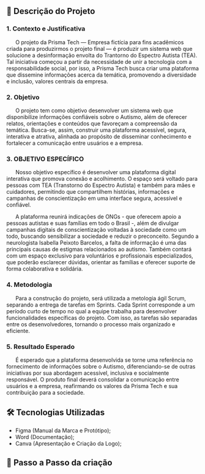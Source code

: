 ## 📌 Descrição do Projeto

### 1. Contexto e Justificativa
&nbsp;&nbsp;&nbsp;&nbsp;&nbsp; O projeto da Prisma Tech — Empresa fictícia para fins acadêmicos criada para produzirmos o projeto final — é produzir um sistema web que solucione a desinformação envolta do Trantorno do Espectro Autista (TEA). Tal iniciativa começou a partir da necessidade de unir a tecnologia com a responsabilidade social, por isso, a Prisma Tech busca criar uma plataforma que dissemine informações acerca da temática, promovendo a diversidade e inclusão, valores centrais da empresa.

### 2. Objetivo
&nbsp;&nbsp;&nbsp;&nbsp;&nbsp; O projeto tem como objetivo desenvolver um sistema web que disponibilize informações confiáveis sobre o Autismo, além de oferecer relatos, orientações e conteúdos que favoreçam a compreensão da temática. Busca-se, assim, construir uma plataforma acessível, segura, interativa e atrativa, alinhada ao propósito de disseminar conhecimento e fortalecer a comunicação entre usuários e a empresa.

### 3. OBJETIVO ESPECÍFICO
&nbsp;&nbsp;&nbsp;&nbsp;&nbsp;  Nosso objetivo específico é desenvolver uma plataforma digital interativa que promova conexão e acolhimento. O espaço será voltado para pessoas com TEA (Transtorno do Espectro Autista) e também para mães e cuidadores, permitindo que compartilhem histórias, informações e campanhas de conscientização em uma interface segura, acessível e confiável.

&nbsp;&nbsp;&nbsp;&nbsp;&nbsp; A plataforma reunirá indicações de ONGs - que oferecem apoio a pessoas autistas e suas famílias em todo o Brasil -, além de divulgar campanhas digitais de conscientização voltadas à sociedade como um todo, buscando sensibilizar a sociedade e reduzir o preconceito. Segundo a neurologista Isabella Peixoto Barcelos, a falta de informação é uma das principais causas de estigmas relacionados ao autismo. Também contará com um espaço exclusivo para voluntários e profissionais especializados, que poderão esclarecer dúvidas, orientar as famílias e oferecer suporte de forma colaborativa e solidária.

### 4. Metodologia 
&nbsp;&nbsp;&nbsp;&nbsp;&nbsp; Para a construção do projeto, será utilizada a metologia ágil Scrum, separando a entrega de tarefas em Sprints. Cada Sprint corresponde a um período curto de tempo no qual a equipe trabalha para desenvolver funcionalidades específicas do projeto. Com isso, as tarefas são separadas entre os desenvolvedores, tornando o processo mais organizado e eficiente.

### 5. Resultado Esperado
&nbsp;&nbsp;&nbsp;&nbsp;&nbsp; É esperado que a plataforma desenvolvida se torne uma referência no fornecimento de informações sobre o Autismo, diferenciando-se de outras iniciativas por sua abordagem acessível, inclusiva e socialmente responsável. O produto final deverá consolidar a comunicação entre usuários e a empresa, reafirmando os valores da Prisma Tech e sua contribuição para a sociedade.

## 🛠 Tecnologias Utilizadas

* Figma (Manual da Marca e Protótipo);
* Word (Documentação);
* Canva (Apresentação e Criação da Logo);

## 📁 Passo a Passo da criação

### 

